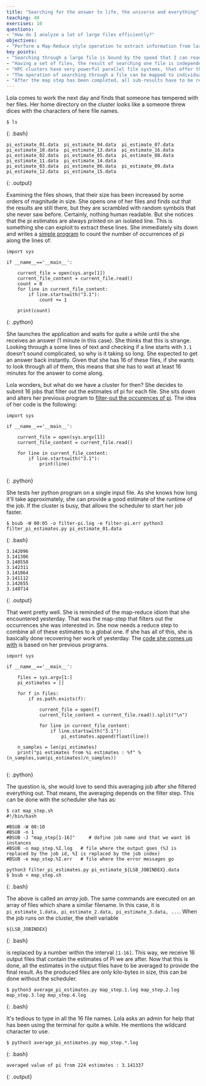 ```yaml
---
title: "Searching for the answer to life, the universe and everything"
teaching: 40
exercises: 10
questions:
- "How do I analyze a lot of large files efficiently?"
objectives:
- "Perform a Map-Reduce style operation to extract information from large files and collect these into one final answer."
key points:
- "Searching through a large file is bound by the speed that I can read-in the file."
- "Having a set of files, the result of searching one file is independent of searching its sibling."
- "HPC clusters have very powerful parallel file systems, that offer the best speed if data is accessed in parallel."
- "The operation of searching through a file can be mapped to individual nodes on the cluster. (map step)"
- "After the map step has been completed, all sub-results have to be reduced to one final result. (reduce step)"
---
```


Lola comes to work the next day and finds that someone has tempered with her files. Her home directory on the cluster looks like a someone threw dices with the characters of here file names. 

```
$ ls
```
{: .bash}

```
pi_estimate_01.data  pi_estimate_04.data  pi_estimate_07.data  pi_estimate_10.data  pi_estimate_13.data  pi_estimate_16.data
pi_estimate_02.data  pi_estimate_05.data  pi_estimate_08.data  pi_estimate_11.data  pi_estimate_14.data
pi_estimate_03.data  pi_estimate_06.data  pi_estimate_09.data  pi_estimate_12.data  pi_estimate_15.data
```
{: .output}

Examining the files shows, that their size has been increased by some orders of magnitude in size. She opens one of her files and finds out that the results are still there, but they are scrambled with random symbols that she never saw before. Certainly, nothing human readable. But she notices that the pi estimates are always printed on an isolated line. This is something she can exploit to extract these lines. She immediately sits down and writes a [simple program](code/03_parallel_jobs/count_pi_estimates.py) to count the number of occurrences of pi along the lines of:

```
import sys

if __name__=='__main__':

    current_file = open(sys.argv[1])
    current_file_content = current_file.read()
    count = 0
    for line in current_file_content:
        if line.startswith("3.1"):
            count += 1
    
    print(count)

```
{: .python}

She launches the application and waits for quite a while until the she receives an answer (1 minute in this case). She thinks that this is strange. Looking through a some lines of text and checking if a line starts with `3.1` doesn't sound complicated, so why is it taking so long. She expected to get an answer back instantly. Given that she has 16 of these files, if she wants to look through all of them, this means that she has to wait at least 16 minutes for the answer to come along.

Lola wonders, but what do we have a cluster for then? She decides to submit 16 jobs that filter out the estimates of pi for each file. She sits down and alters her previous program to [filter-out the occurences of pi](code/03_parallel_jobs/filter_pi_estimates.py). The idea of her code is the following:

```
import sys

if __name__=='__main__':

    current_file = open(sys.argv[1])
    current_file_content = current_file.read()

    for line in current_file_content:
        if line.startswith("3.1"):
            print(line)
            
```
{: .python}

She tests her python program on a single input file. As she knows how long it'll take approximately, she can provide a good estimate of the runtime of the job. If the cluster is busy, that allows the scheduler to start her job faster.

```
$ bsub -W 00:05 -o filter-pi.log -e filter-pi.err python3 filter_pi_estimates.py pi_estimate_01.data
```
{: .bash}

```
3.142096
3.141306
3.140558
3.142311
3.141864
3.141112
3.142655
3.140714
```
{: .output}

That went pretty well. She is reminded of the map-reduce idiom that she encountered yesterday. That was the map-step that filters out the occurrences she was interested in. She now needs a reduce step to combine all of these estimates to a global one. If she has all of this, she is basically done recovering her work of yesterday. The [code she comes up with](code/03_parallel_jobs/average_pi_estimates.py) is based on her previous programs. 

```
import sys

if __name__=='__main__':

    files = sys.argv[1:]
    pi_estimates = []    
    
    for f in files:
        if os.path.exists(f):

            current_file = open(f)
            current_file_content = current_file.read().split("\n")

            for line in current_file_content:
                if line.startswith("3.1"):
                    pi_estimates.append(float(line))
                    
    n_samples = len(pi_estimates)
    print("pi estimates from %i estimates : %f" % (n_samples,sum(pi_estimates)/n_samples))
            
```
{: .python}

The question is, she would love to send this averaging job after she filtered everything out. That means, the averaging depends on the filter step. This can be done with the scheduler she has as:


```
$ cat map_step.sh
#!/bin/bash

#BSUB -W 00:10
#BSUB -n 1
#BSUB -J "map_step[1-16]"     # define job name and that we want 16 instances
#BSUB -o map_step.%I.log   # file where the output goes (%J is replaced by the job id, %I is replaced by the job index)
#BSUB -e map_step.%I.err   # file where the error messages go

python3 filter_pi_estimates.py pi_estimate_${LSB_JOBINDEX}.data
$ bsub < map_step.sh
```
{: .bash}

The above is called an _array job_. The same commands are executed on an array of files which share a similar filename. In this case, it is `pi_estimate_1.data, pi_estimate_2.data, pi_estimate_3.data, ...`. When the job runs on the cluster, the shell variable 

```
${LSB_JOBINDEX} 
```
{: .bash}

is replaced by a number within the interval `[1-16]`. This way, we receive 16 output files that contain the estimates of Pi we are after. Now that this is done, all the estimates in the output files have to be averaged to provide the final result. As the produced files are only kilo-bytes in size, this can be done without the scheduler.

```
$ python3 average_pi_estimates.py map_step.1.log map_step.2.log map_step.3.log map_step.4.log 
```
{: .bash}

It's tedious to type in all the 16 file names. Lola asks an admin for help that has been using the terminal for quite a while. He mentions the wildcard character to use.

```
$ python3 average_pi_estimates.py map_step.*.log
```
{: .bash}

```
averaged value of pi from 224 estimates : 3.141337
```
{: .output}
